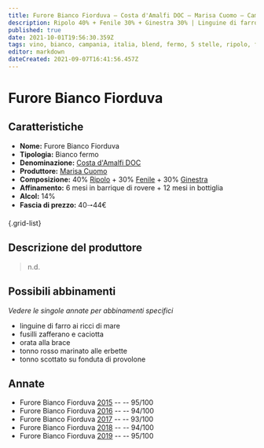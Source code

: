 ```yaml
---
title: Furore Bianco Fiorduva – Costa d'Amalfi DOC – Marisa Cuomo – Campania (IT) – 10🠒14€ – 5★
description: Ripolo 40% + Fenile 30% + Ginestra 30% | Linguine di farro ai ricci di mare – Fusilli zafferano e caciotta – Orata alla brace – Tonno rosso marinato alle erbette – Tonno scottato su fonduta di provolone
published: true
date: 2021-10-01T19:56:30.359Z
tags: vino, bianco, campania, italia, blend, fermo, 5 stelle, ripolo, fenile, ginestra, linguine di farro ai ricci di mare, fusilli zafferano e caciotta, orata alla brace, tonno rosso marinato alle erbette, tonno scottato su fonduta di provolone, 10🠒14€
editor: markdown
dateCreated: 2021-09-07T16:41:56.457Z
---
```


# Furore Bianco Fiorduva

## Caratteristiche
- **Nome:** Furore Bianco Fiorduva
- **Tipologia:** Bianco fermo 
- **Denominazione:** [Costa d'Amalfi DOC](/denominazioni/Italia/Campania/DOC/Costa-d-Amalfi)
- **Produttore:** [Marisa Cuomo](/produttori/Italia/Campania/Marisa-Cuomo) 
- **Composizione:** 40% [Ripolo](/vitigni/Italia/bacca-bianca/Ripolo) + 30% [Fenile](/vitigni/Italia/bacca-bianca/fenile) + 30% [Ginestra](/vitigni/Italia/bacca-bianca/ginestra)
- **Affinamento:** 6 mesi in barrique di rovere + 12 mesi in bottiglia
- **Alcol:** 14%
- **Fascia di prezzo:** 40🠒44€

{.grid-list}

## Descrizione del produttore

> n.d.

## Possibili abbinamenti
*Vedere le singole annate per abbinamenti specifici*

- linguine di farro ai ricci di mare
- fusilli zafferano e caciotta
- orata alla brace
- tonno rosso marinato alle erbette
- tonno scottato su fonduta di provolone

## Annate
- Furore Bianco Fiorduva [2015](/vini/Italia/Campania/Marisa-Cuomo/Furore-Bianco-Fiorduva/2015) -- <span class="star-5"></span> -- 95/100
- Furore Bianco Fiorduva [2016](/vini/Italia/Campania/Marisa-Cuomo/Furore-Bianco-Fiorduva/2016) -- <span class="star-5"></span> -- 94/100
- Furore Bianco Fiorduva [2017](/vini/Italia/Campania/Marisa-Cuomo/Furore-Bianco-Fiorduva/2017) -- <span class="star-5"></span> -- 93/100 
- Furore Bianco Fiorduva [2018](/vini/Italia/Campania/Marisa-Cuomo/Furore-Bianco-Fiorduva/2018) -- <span class="star-5"></span> -- 94/100
- Furore Bianco Fiorduva [2019](/vini/Italia/Campania/Marisa-Cuomo/Furore-Bianco-Fiorduva/2019) -- <span class="star-5"></span> -- 95/100